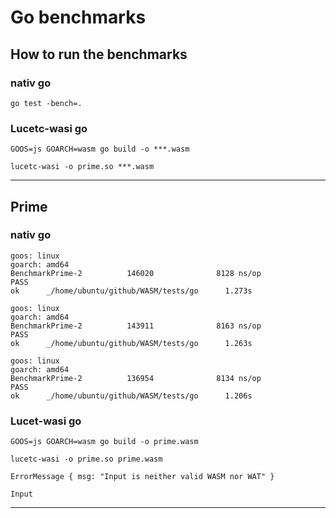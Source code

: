 # Go benchmarks
## How to run the benchmarks
### nativ go
```shell
go test -bench=.
``` 
### Lucetc-wasi go
```shell
GOOS=js GOARCH=wasm go build -o ***.wasm
```
```shell
lucetc-wasi -o prime.so ***.wasm
```

------
## Prime
### nativ go
```shell
goos: linux
goarch: amd64
BenchmarkPrime-2          146020              8128 ns/op
PASS
ok      _/home/ubuntu/github/WASM/tests/go      1.273s
```
```shell
goos: linux
goarch: amd64
BenchmarkPrime-2          143911              8163 ns/op
PASS
ok      _/home/ubuntu/github/WASM/tests/go      1.263s
```
```shell
goos: linux
goarch: amd64
BenchmarkPrime-2          136954              8134 ns/op
PASS
ok      _/home/ubuntu/github/WASM/tests/go      1.206s
```
### Lucet-wasi go
```shell
GOOS=js GOARCH=wasm go build -o prime.wasm
```
```shell
lucetc-wasi -o prime.so prime.wasm
```
```shell
ErrorMessage { msg: "Input is neither valid WASM nor WAT" }

Input
```

------
